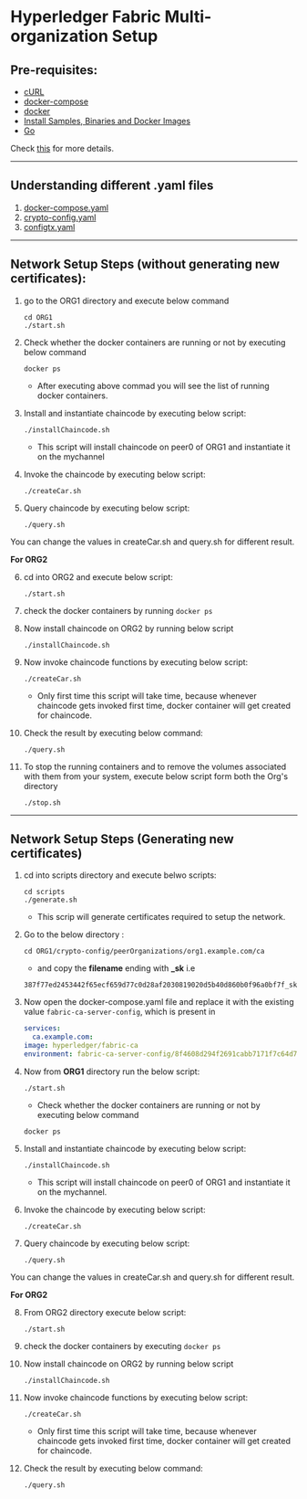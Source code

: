 # Hyperledger Fabric Multi-organization Setup

## Pre-requisites:

- [cURL](https://curl.haxx.se/download.html)
- [docker-compose](https://docs.docker.com/compose/install/)
- [docker](https://docs.docker.com/v17.09/engine/installation/linux/docker-ce/ubuntu/)
- [Install Samples, Binaries and Docker Images](https://hyperledger-fabric.readthedocs.io/en/release-1.4/install.html)
- [Go](https://www.digitalocean.com/community/tutorials/how-to-install-go-on-ubuntu-18-04)

Check [this](https://hyperledger-fabric.readthedocs.io/en/release-1.4/getting_started.html) for more details.

---

## Understanding different **.yaml** files

1. [docker-compose.yaml](docs/docker-compose.README.md)
2. [crypto-config.yaml](docs/crypto-config.README.md)
3. [configtx.yaml](docs/configtx.README.md)

---

## Network Setup Steps (without generating new certificates):

1. go to the ORG1 directory and execute below command
   ```shell
   cd ORG1
   ./start.sh
   ```
2. Check whether the docker containers are running or not by executing below command

   ```shell
   docker ps
   ```

   - After executing above commad you will see the list of running docker containers.

3. Install and instantiate chaincode by executing below script:

   ```shell
   ./installChaincode.sh
   ```

   - This script will install chaincode on peer0 of ORG1 and instantiate it on the mychannel

4. Invoke the chaincode by executing below script:
   ```shell
   ./createCar.sh
   ```
5. Query chaincode by executing below script:
   ```shell
   ./query.sh
   ```

You can change the values in createCar.sh and query.sh for different result.

**For ORG2**

6. cd into ORG2 and execute below script:
   ```shell
   ./start.sh
   ```
7. check the docker containers by running `docker ps`

8. Now install chaincode on ORG2 by running below script
   ```shell
   ./installChaincode.sh
   ```
9. Now invoke chaincode functions by executing below script:

   ```shell
   ./createCar.sh
   ```

   - Only first time this script will take time, because whenever chaincode gets invoked first time, docker container will get created for chaincode.

10. Check the result by executing below command:
    ```shell
    ./query.sh
    ```
11. To stop the running containers and to remove the volumes associated with them from your system, execute below script form both the Org's directory
    ```
    ./stop.sh
    ```

---

## Network Setup Steps (Generating new certificates)

1. cd into scripts directory and execute belwo scripts:

   ```shell
   cd scripts
   ./generate.sh
   ```

   - This scrip will generate certificates required to setup the network.

2. Go to the below directory :

   ```shell
   cd ORG1/crypto-config/peerOrganizations/org1.example.com/ca
   ```

   - and copy the **filename** ending with **\_sk** i.e

   ```
   387f77ed2453442f65ecf659d77c0d28af2030819020d5b40d860b0f96a0bf7f_sk
   ```

3. Now open the docker-compose.yaml file and replace it with the existing value `fabric-ca-server-config`, which is present in
   ```yaml
   services:
     ca.example.com:
   image: hyperledger/fabric-ca
   environment: fabric-ca-server-config/8f4608d294f2691cabb7171f7c64d759e388a66500b2dc06598d26f21720573a_sk
   ```
4. Now from **ORG1** directory run the below script:
   ```
   ./start.sh
   ```
   - Check whether the docker containers are running or not by executing below command
   ```shell
   docker ps
   ```
5. Install and instantiate chaincode by executing below script:

   ```shell
   ./installChaincode.sh
   ```

   - This script will install chaincode on peer0 of ORG1 and instantiate it on the mychannel.

6. Invoke the chaincode by executing below script:
   ```shell
   ./createCar.sh
   ```
7. Query chaincode by executing below script:
   ```shell
   ./query.sh
   ```

You can change the values in createCar.sh and query.sh for different result.

**For ORG2**

8. From ORG2 directory execute below script:
   ```shell
   ./start.sh
   ```
9. check the docker containers by executing `docker ps`

10. Now install chaincode on ORG2 by running below script
    ```shell
    ./installChaincode.sh
    ```
11. Now invoke chaincode functions by executing below script:

    ```shell
    ./createCar.sh
    ```

    - Only first time this script will take time, because whenever chaincode gets invoked first time, docker container will get created for chaincode.

12. Check the result by executing below command:
    ```shell
    ./query.sh
    ```
